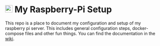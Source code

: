 # <img src="https://github.com/user-attachments/assets/c65a4350-d795-4717-b0c7-a69ca263e263" width="24" alt="logo"> My Raspberry-Pi Setup

This repo is a place to document my configuration and setup of my raspberry pi server. This includes general configuration steps, docker-compose files and other fun things. You can find the documentation in the [wiki](https://github.com/Leviedt/rpi-docker-setups/wiki).

